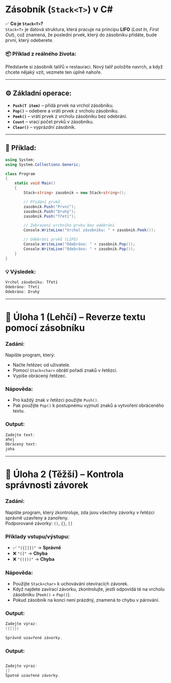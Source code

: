 
# Zásobník (`Stack<T>`) v C#

✅ **Co je `Stack<T>`?**  
`Stack<T>` je datová struktura, která pracuje na principu **LIFO** (*Last In, First Out*), což znamená, že poslední prvek, který do zásobníku přidáte, bude první, který odeberete.

### 📦 **Příklad z reálného života:**  
Představte si zásobník talířů v restauraci. Nový talíř položíte navrch, a když chcete nějaký vzít, vezmete ten úplně nahoře.

---

## ⚙️ **Základní operace:**
- **`Push(T item)`** – přidá prvek na vrchol zásobníku.
- **`Pop()`** – odebere a vrátí prvek z vrcholu zásobníku.
- **`Peek()`** – vrátí prvek z vrcholu zásobníku bez odebrání.
- **`Count`** – vrací počet prvků v zásobníku.
- **`Clear()`** – vyprázdní zásobník.

---

## 📌 **Příklad:**

``` csharp
using System;
using System.Collections.Generic;

class Program
{
    static void Main()
    {
        Stack<string> zasobnik = new Stack<string>();

        // Přidání prvků
        zasobnik.Push("První");
        zasobnik.Push("Druhý");
        zasobnik.Push("Třetí");

        // Zobrazení vrchního prvku bez odebrání
        Console.WriteLine("Vrchol zásobníku: " + zasobnik.Peek());

        // Odebrání prvků (LIFO)
        Console.WriteLine("Odebráno: " + zasobnik.Pop());
        Console.WriteLine("Odebráno: " + zasobnik.Pop());
    }
}
```

### 💡 **Výsledek:**

```cs
Vrchol zásobníku: Třetí
Odebráno: Třetí
Odebráno: Druhý
```

---

# 📝 **Úloha 1 (Lehčí) – Reverze textu pomocí zásobníku**

### **Zadání:**
Napište program, který:
- Načte řetězec od uživatele.
- Pomocí `Stack<char>` obrátí pořadí znaků v řetězci.
- Vypíše obrácený řetězec.

### **Nápověda:**
- Pro každý znak v řetězci použijte `Push()`.
- Pak použijte `Pop()` k postupnému vyjmutí znaků a vytvoření obráceného textu.



### **Output:**

```cs
Zadejte text:
ahoj
Obrácený text:
joha
```

---

# 📝 **Úloha 2 (Těžší) – Kontrola správnosti závorek**

### **Zadání:**
Napište program, který zkontroluje, zda jsou všechny závorky v řetězci správně uzavřeny a zanořeny.  
Podporované závorky: `()`, `{}`, `[]`

### **Příklady vstupu/výstupu:**
- ✅ `"({[]})"` → **Správně**  
- ❌ `"(]"` → **Chyba**  
- ❌ `"((())"` → **Chyba**

### **Nápověda:**
- Použijte `Stack<char>` k uchovávání otevíracích závorek.
- Když najdete zavírací závorku, zkontrolujte, jestli odpovídá té na vrcholu zásobníku (`Peek()` + `Pop()`).
- Pokud zásobník na konci není prázdný, znamená to chybu v párování.

### **Output:**

``` csharp
Zadejte výraz:
({[]})

Správně uzavřené závorky.
```

### **Output:**

``` csharp

Zadejte výraz:
(]
Špatně uzavřené závorky.
```
